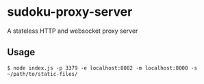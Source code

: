 # sudoku-proxy-server

A stateless HTTP and websocket proxy server

## Usage
```
$ node index.js -p 3379 -e localhost:8082 -m localhost:8000 -s ~/path/to/static-files/
```